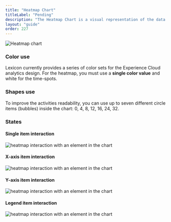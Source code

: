 ```yaml
---
title: "Heatmap Chart"
titleLabel: "Pending"
description: "The Heatmap Chart is a visual representation of the data using colors to indicate the values."
layout: "guide"
order: 227
---
```


![Heatmap chart](/images/lexicon/ChartHeatmap.png)

### Color use

Lexicon currently provides a series of color sets for the Experience Cloud analytics design. For the heatmap, you must use a **single color value** and white for the time-spots.

### Shapes use
To improve the activities readability, you can use up to seven different circle items (bubbles) inside the chart: 0, 4, 8, 12, 16, 24, 32.

### States

#### Single item interaction
![heatmap interaction with an element in the chart](/images/lexicon/ChartHeatmapItemSel.png)

#### X-axis item interaction
![heatmap interaction with an element in the chart](/images/lexicon/ChartHeatmapAxisSel.png)

#### Y-axis item interaction
![heatmap interaction with an element in the chart](/images/lexicon/ChartHeatmapAxisYSel.png)

#### Legend item interaction
![heatmap interaction with an element in the chart](/images/lexicon/ChartHeatmapLegendSel.png)

